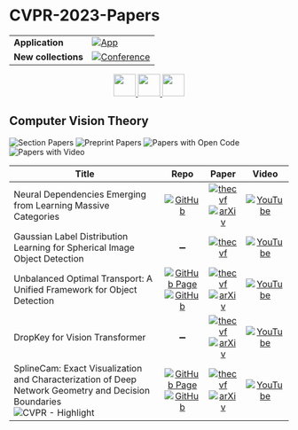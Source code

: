 # CVPR-2023-Papers

<table>
    <tr>
        <td><strong>Application</strong></td>
        <td>
            <a href="https://huggingface.co/spaces/DmitryRyumin/NewEraAI-Papers" style="float:left;">
                <img src="https://img.shields.io/badge/🤗-NewEraAI--Papers-FFD21F.svg" alt="App" />
            </a>
        </td>
    </tr>
    <tr>
        <td><strong>New collections</strong></td>
        <td>
            <a href="https://github.com/DmitryRyumin/CVPR-2023-24-Papers/blob/main/README.md">
                <img src="http://img.shields.io/badge/CVPR-2024-0073AE.svg" alt="Conference">
            </a>
        </td>
    </tr>
</table>

<div align="center">
  <a href="https://github.com/DmitryRyumin/CVPR-2023-24-Papers/blob/main/sections/2023/main/photogrammetry-and-remote-sensing.md">
    <img src="https://cdn.jsdelivr.net/gh/DmitryRyumin/NewEraAI-Papers@main/images/left.svg" width="40" alt="" />
  </a>
  <a href="https://github.com/DmitryRyumin/CVPR-2023-24-Papers/">
    <img src="https://cdn.jsdelivr.net/gh/DmitryRyumin/NewEraAI-Papers@main/images/home.svg" width="40" alt="" />
  </a>
  <a href="https://github.com/DmitryRyumin/CVPR-2023-24-Papers/blob/main/sections/2023/main/computer-vision-for-social-good.md">
    <img src="https://cdn.jsdelivr.net/gh/DmitryRyumin/NewEraAI-Papers@main/images/right.svg" width="40" alt="" />
  </a>
</div>

## Computer Vision Theory

![Section Papers](https://img.shields.io/badge/Section%20Papers-5-42BA16) ![Preprint Papers](https://img.shields.io/badge/Preprint%20Papers-4-b31b1b) ![Papers with Open Code](https://img.shields.io/badge/Papers%20with%20Open%20Code-3-1D7FBF) ![Papers with Video](https://img.shields.io/badge/Papers%20with%20Video-5-FF0000)

| **Title** | **Repo** | **Paper** | **Video** |
|-----------|:--------:|:---------:|:---------:|
| Neural Dependencies Emerging from Learning Massive Categories | [![GitHub](https://img.shields.io/github/stars/RuiLiFeng/Neural-Dependencies?style=flat)](https://github.com/RuiLiFeng/Neural-Dependencies) | [![thecvf](https://img.shields.io/badge/pdf-thecvf-7395C5.svg)](https://openaccess.thecvf.com/content/CVPR2023/papers/Feng_Neural_Dependencies_Emerging_From_Learning_Massive_Categories_CVPR_2023_paper.pdf) <br /> [![arXiv](https://img.shields.io/badge/arXiv-2211.12339-b31b1b.svg)](http://arxiv.org/abs/2211.12339) | [![YouTube](https://img.shields.io/badge/YouTube-%23FF0000.svg?style=for-the-badge&logo=YouTube&logoColor=white)](https://www.youtube.com/watch?v=dQup_xxcuCo) |
| Gaussian Label Distribution Learning for Spherical Image Object Detection | :heavy_minus_sign: | [![thecvf](https://img.shields.io/badge/pdf-thecvf-7395C5.svg)](https://openaccess.thecvf.com/content/CVPR2023/papers/Xu_Gaussian_Label_Distribution_Learning_for_Spherical_Image_Object_Detection_CVPR_2023_paper.pdf) | [![YouTube](https://img.shields.io/badge/YouTube-%23FF0000.svg?style=for-the-badge&logo=YouTube&logoColor=white)](https://www.youtube.com/watch?v=BgHCXmFep9w) |
| Unbalanced Optimal Transport: A Unified Framework for Object Detection | [![GitHub Page](https://img.shields.io/badge/GitHub-Page-159957.svg)](https://hdeplaen.github.io/uotod/) <br /> [![GitHub](https://img.shields.io/github/stars/hdeplaen/uotod?style=flat)](https://github.com/hdeplaen/uotod) | [![thecvf](https://img.shields.io/badge/pdf-thecvf-7395C5.svg)](https://openaccess.thecvf.com/content/CVPR2023/papers/De_Plaen_Unbalanced_Optimal_Transport_A_Unified_Framework_for_Object_Detection_CVPR_2023_paper.pdf) <br /> [![arXiv](https://img.shields.io/badge/arXiv-2307.02402-b31b1b.svg)](https://arxiv.org/abs/2307.02402) | [![YouTube](https://img.shields.io/badge/YouTube-%23FF0000.svg?style=for-the-badge&logo=YouTube&logoColor=white)](https://www.youtube.com/watch?v=Ma3Y-TbpJNs) |
| DropKey for Vision Transformer | :heavy_minus_sign: | [![thecvf](https://img.shields.io/badge/pdf-thecvf-7395C5.svg)](https://openaccess.thecvf.com/content/CVPR2023/papers/Li_DropKey_for_Vision_Transformer_CVPR_2023_paper.pdf) <br /> [![arXiv](https://img.shields.io/badge/arXiv-2208.02646-b31b1b.svg)](https://arxiv.org/abs/2208.02646) | [![YouTube](https://img.shields.io/badge/YouTube-%23FF0000.svg?style=for-the-badge&logo=YouTube&logoColor=white)](https://www.youtube.com/watch?v=7ACKCzPg5hE) |
| SplineCam: Exact Visualization and Characterization of Deep Network Geometry and Decision Boundaries <br /> ![CVPR - Highlight](https://img.shields.io/badge/CVPR-Highlight-FFFF00) | [![GitHub Page](https://img.shields.io/badge/GitHub-Page-159957.svg)](https://imtiazhumayun.github.io/splinecam/) <br /> [![GitHub](https://img.shields.io/github/stars/AhmedImtiazPrio/SplineCAM?style=flat)](https://github.com/AhmedImtiazPrio/SplineCAM) | [![thecvf](https://img.shields.io/badge/pdf-thecvf-7395C5.svg)](https://openaccess.thecvf.com/content/CVPR2023/papers/Humayun_SplineCam_Exact_Visualization_and_Characterization_of_Deep_Network_Geometry_and_CVPR_2023_paper.pdf) <br /> [![arXiv](https://img.shields.io/badge/arXiv-2302.12828-b31b1b.svg)](http://arxiv.org/abs/2302.12828) | [![YouTube](https://img.shields.io/badge/YouTube-%23FF0000.svg?style=for-the-badge&logo=YouTube&logoColor=white)](https://www.youtube.com/watch?v=NTXEqGCUDR0) |
